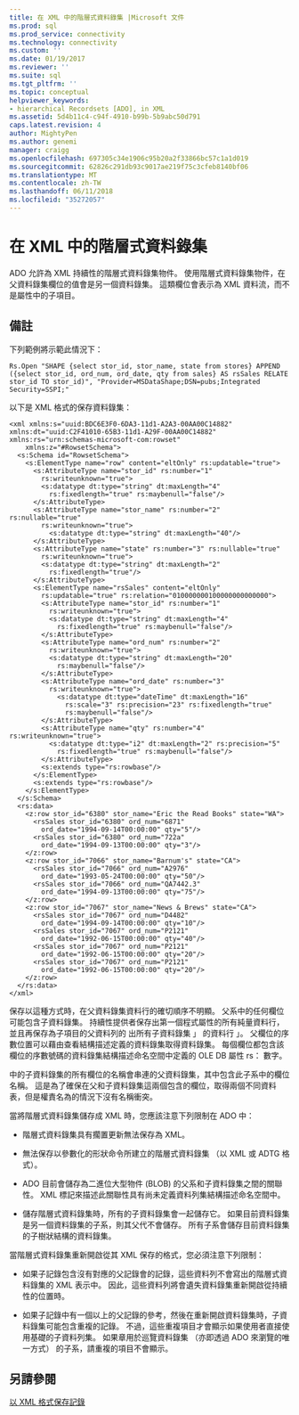 ```yaml
---
title: 在 XML 中的階層式資料錄集 |Microsoft 文件
ms.prod: sql
ms.prod_service: connectivity
ms.technology: connectivity
ms.custom: ''
ms.date: 01/19/2017
ms.reviewer: ''
ms.suite: sql
ms.tgt_pltfrm: ''
ms.topic: conceptual
helpviewer_keywords:
- hierarchical Recordsets [ADO], in XML
ms.assetid: 5d4b11c4-c94f-4910-b99b-5b9abc50d791
caps.latest.revision: 4
author: MightyPen
ms.author: genemi
manager: craigg
ms.openlocfilehash: 697305c34e1906c95b20a2f33866bc57c1a1d019
ms.sourcegitcommit: 62826c291db93c9017ae219f75c3cfeb8140bf06
ms.translationtype: MT
ms.contentlocale: zh-TW
ms.lasthandoff: 06/11/2018
ms.locfileid: "35272057"
---
```

# <a name="hierarchical-recordsets-in-xml"></a>在 XML 中的階層式資料錄集
ADO 允許為 XML 持續性的階層式資料錄集物件。 使用階層式資料錄集物件，在父資料錄集欄位的值會是另一個資料錄集。 這類欄位會表示為 XML 資料流，而不是屬性中的子項目。  
  
## <a name="remarks"></a>備註  
 下列範例將示範此情況下：  
  
```  
Rs.Open "SHAPE {select stor_id, stor_name, state from stores} APPEND ({select stor_id, ord_num, ord_date, qty from sales} AS rsSales RELATE stor_id TO stor_id)", "Provider=MSDataShape;DSN=pubs;Integrated Security=SSPI;"  
```  
  
 以下是 XML 格式的保存資料錄集：  
  
```  
<xml xmlns:s="uuid:BDC6E3F0-6DA3-11d1-A2A3-00AA00C14882"     xmlns:dt="uuid:C2F41010-65B3-11d1-A29F-00AA00C14882"     xmlns:rs="urn:schemas-microsoft-com:rowset"   
    xmlns:z="#RowsetSchema">   
  <s:Schema id="RowsetSchema">   
    <s:ElementType name="row" content="eltOnly" rs:updatable="true">   
      <s:AttributeType name="stor_id" rs:number="1"   
        rs:writeunknown="true">   
        <s:datatype dt:type="string" dt:maxLength="4"   
          rs:fixedlength="true" rs:maybenull="false"/>   
      </s:AttributeType>   
      <s:AttributeType name="stor_name" rs:number="2" rs:nullable="true"   
        rs:writeunknown="true">   
          <s:datatype dt:type="string" dt:maxLength="40"/>   
      </s:AttributeType>   
      <s:AttributeType name="state" rs:number="3" rs:nullable="true"   
        rs:writeunknown="true">   
        <s:datatype dt:type="string" dt:maxLength="2"   
          rs:fixedlength="true"/>   
      </s:AttributeType>   
      <s:ElementType name="rsSales" content="eltOnly"   
        rs:updatable="true" rs:relation="010000000100000000000000">   
        <s:AttributeType name="stor_id" rs:number="1"   
          rs:writeunknown="true">   
          <s:datatype dt:type="string" dt:maxLength="4"   
            rs:fixedlength="true" rs:maybenull="false"/>   
        </s:AttributeType>   
        <s:AttributeType name="ord_num" rs:number="2"   
          rs:writeunknown="true">   
          <s:datatype dt:type="string" dt:maxLength="20"   
            rs:maybenull="false"/>   
        </s:AttributeType>   
        <s:AttributeType name="ord_date" rs:number="3"   
          rs:writeunknown="true">   
            <s:datatype dt:type="dateTime" dt:maxLength="16"   
              rs:scale="3" rs:precision="23" rs:fixedlength="true"   
              rs:maybenull="false"/>   
        </s:AttributeType>   
        <s:AttributeType name="qty" rs:number="4" rs:writeunknown="true">   
          <s:datatype dt:type="i2" dt:maxLength="2" rs:precision="5"   
            rs:fixedlength="true" rs:maybenull="false"/>   
        </s:AttributeType>   
        <s:extends type="rs:rowbase"/>   
      </s:ElementType>   
      <s:extends type="rs:rowbase"/>   
    </s:ElementType>   
  </s:Schema>   
  <rs:data>   
    <z:row stor_id="6380" stor_name="Eric the Read Books" state="WA">   
      <rsSales stor_id="6380" ord_num="6871"   
        ord_date="1994-09-14T00:00:00" qty="5"/>   
      <rsSales stor_id="6380" ord_num="722a"   
        ord_date="1994-09-13T00:00:00" qty="3"/>   
    </z:row>   
    <z:row stor_id="7066" stor_name="Barnum's" state="CA">   
      <rsSales stor_id="7066" ord_num="A2976"   
        ord_date="1993-05-24T00:00:00" qty="50"/>   
      <rsSales stor_id="7066" ord_num="QA7442.3"   
        ord_date="1994-09-13T00:00:00" qty="75"/>   
    </z:row>   
    <z:row stor_id="7067" stor_name="News & Brews" state="CA">   
      <rsSales stor_id="7067" ord_num="D4482"   
        ord_date="1994-09-14T00:00:00" qty="10"/>   
      <rsSales stor_id="7067" ord_num="P2121"   
        ord_date="1992-06-15T00:00:00" qty="40"/>   
      <rsSales stor_id="7067" ord_num="P2121"   
        ord_date="1992-06-15T00:00:00" qty="20"/>   
      <rsSales stor_id="7067" ord_num="P2121"   
        ord_date="1992-06-15T00:00:00" qty="20"/>   
    </z:row>   
  </rs:data>   
</xml>   
```  
  
 保存以這種方式時，在父資料錄集資料行的確切順序不明顯。 父系中的任何欄位可能包含子資料錄集。 持續性提供者保存出第一個程式屬性的所有純量資料行，並且再保存為子項目的父資料列的 出所有子資料錄集 」 的資料行 」。 父欄位的序數位置可以藉由查看結構描述定義的資料錄集取得資料錄集。 每個欄位都包含該欄位的序數號碼的資料錄集結構描述命名空間中定義的 OLE DB 屬性 rs： 數字。  
  
 中的子資料錄集的所有欄位的名稱會串連的父資料錄集，其中包含此子系中的欄位名稱。 這是為了確保在父和子資料錄集這兩個包含的欄位，取得兩個不同資料表，但是權責名為的情況下沒有名稱衝突。  
  
 當將階層式資料錄集儲存成 XML 時，您應該注意下列限制在 ADO 中：  
  
-   階層式資料錄集具有擱置更新無法保存為 XML。  
  
-   無法保存以參數化的形狀命令所建立的階層式資料錄集 （以 XML 或 ADTG 格式）。  
  
-   ADO 目前會儲存為二進位大型物件 (BLOB) 的父系和子資料錄集之間的關聯性。 XML 標記來描述此關聯性具有尚未定義資料列集結構描述命名空間中。  
  
-   儲存階層式資料錄集時，所有的子資料錄集會一起儲存它。 如果目前資料錄集是另一個資料錄集的子系，則其父代不會儲存。 所有子系會儲存目前資料錄集的子樹狀結構的資料錄集。  
  
 當階層式資料錄集重新開啟從其 XML 保存的格式，您必須注意下列限制：  
  
-   如果子記錄包含沒有對應的父記錄會的記錄，這些資料列不會寫出的階層式資料錄集的 XML 表示中。 因此，這些資料列將會遺失資料錄集重新開啟從持續性的位置時。  
  
-   如果子記錄中有一個以上的父記錄的參考，然後在重新開啟資料錄集時，子資料錄集可能包含重複的記錄。 不過，這些重複項目才會顯示如果使用者直接使用基礎的子資料列集。 如果章用於巡覽資料錄集 （亦即透過 ADO 來瀏覽的唯一方式） 的子系，請重複的項目不會顯示。  
  
## <a name="see-also"></a>另請參閱  
 [以 XML 格式保存記錄](../../../ado/guide/data/persisting-records-in-xml-format.md)

